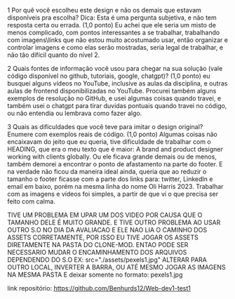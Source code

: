1 Por quê você escolheu este design e não os demais que estavam disponíveis pra escolha? Dica: Esta é uma pergunta subjetiva, e não tem resposta certa ou errada. (1,0 ponto)
		Eu achei que ele seria um misto de menos complicado, com pontos interessantes a se trabalhar, trabalhando com imagens\links 
que não estou muito acostumado usar, então organizar e controlar imagens e como elas serão mostradas, seria legal de trabalhar, e não tão difícil quanto do nível 2.


2 Quais fontes de informação você usou para chegar na sua solução (vale código disponível no github, tutoriais, google, chatgpt)? (1,0 ponto)
		eu busquei alguns vídeos no YouTube, inclusive as aulas da disciplina, e outras aulas de frontend disponibilizadas no YouTube. 
Procurei também alguns exemplos de resolução no GitHub, e usei algumas coisas quando travei, e também
	usei o chatgpt para tirar duvidas pontuais quando travei no código, ou não entendia ou lembrava como fazer algo.
	

3	Quais as dificuldades que você teve para imitar o design original? Enumere com exemplos reais de código. (1,0 ponto)
	Algumas coisas não encaixavam do jeito que eu queria, tive dificuldade de trabalhar com o HEADING,
 que era o meu texto que é maior: A brand and product designer working with clients globally. 
Ou ele ficava grande demais ou de menos, também demorei a encontrar o ponto de afastamento na parte do footer. 
E na verdade não ficou da maneira ideal ainda, queria que ao reduzir o tamanho o footer ficasse com a parte dos links para:
 twitter, LinkedIn e email em baixo, porém na mesma linha do nome Oli Harris 2023. Trabalhar com as imagens e vídeos foi simples, 
a partir de que vi o que precisa ser feito com calma. 



TIVE UM PROBLEMA EM UPAR UM DOS VIDEO POR CAUSA QUE O TAMANHO DELE É MUITO GRANDE. E TIVE OUTRO PROBLEMA AO USAR OUTRO S.O NO DIA DA AVALIACAO E ELE NAO LIA O CAMINHO DOS ASSETS CORRETAMENTE, POR ISSO EU TIVE JOGAR OS ASSETS DIRETAMENTE NA PASTA DO CLONE-MOD. ENTAO PODE SER NECESSARIO MUDAR O ENCAMINHAMENTO DOS ARQUIVOS DEPENDENDO DO S.O EX: src="./assets/pexels1.jpg" ALTERAR PARA OUTRO LOCAL, INVERTER A BARRA, OU ATÉ MESMO JOGAR AS IMAGENS NA MESMA PASTA E deixar somente no formato: pexels1.jpg


link repositório: https://github.com/Benhurds12/Web-dev1-test1 

